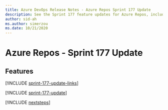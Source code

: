 ```yaml
---
title: Azure DevOps Release Notes - Azure Repos Sprint 177 Update
description: See the Sprint 177 feature updates for Azure Repos, including next steps.
author: sid-ah
ms.author: simerzou
ms.date: 10/21/2020
---
```


# Azure Repos - Sprint 177 Update

## Features

[!INCLUDE [sprint-177-update-links](../includes/repos/sprint-177-update-links.md)]

[!INCLUDE [sprint-177-update](../includes/repos/sprint-177-update.md)]

[!INCLUDE [nextsteps](../includes/nextsteps.md)]
